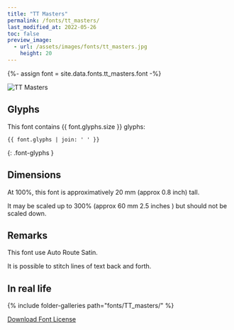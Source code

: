```yaml
---
title: "TT Masters"
permalink: /fonts/tt_masters/
last_modified_at: 2022-05-26
toc: false
preview_image:
  - url: /assets/images/fonts/tt_masters.jpg
    height: 20
---
```

{%- assign font = site.data.fonts.tt_masters.font -%}

![TT Masters](/assets/images/fonts/tt_masters.jpg)

## Glyphs

This font contains  {{ font.glyphs.size }} glyphs:

```
{{ font.glyphs | join: ' ' }}
```
{: .font-glyphs }

## Dimensions

At 100%, this font is approximatively 20 mm (approx 0.8 inch) tall.

It may be scaled up to  300% (approx 60 mm 2.5 inches ) but should not be scaled down.

## Remarks

This font use Auto Route Satin.

It is possible to stitch lines of text back and forth.

## In real life 

{% include folder-galleries path="fonts/TT_masters/" %}

[Download Font License](https://github.com/inkstitch/inkstitch/tree/main/fonts/tt_masters/LICENSE)
